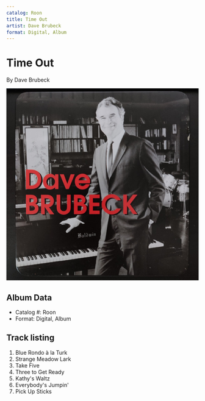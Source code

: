 ```yaml
---
catalog: Roon
title: Time Out
artist: Dave Brubeck
format: Digital, Album
---
```


# Time Out

By Dave Brubeck

![](../../assets/albumcovers/Dave_Brubeck-Time_Out.png)

## Album Data

- Catalog #: Roon
- Format: Digital, Album


## Track listing


1. Blue Rondo à la Turk
2. Strange Meadow Lark
3. Take Five
4. Three to Get Ready
5. Kathy's Waltz
6. Everybody's Jumpin'
7. Pick Up Sticks

